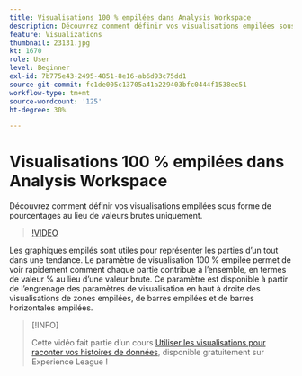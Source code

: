 ```yaml
---
title: Visualisations 100 % empilées dans Analysis Workspace
description: Découvrez comment définir vos visualisations empilées sous forme de pourcentages au lieu de valeurs brutes uniquement.
feature: Visualizations
thumbnail: 23131.jpg
kt: 1670
role: User
level: Beginner
exl-id: 7b775e43-2495-4851-8e16-ab6d93c75dd1
source-git-commit: fc1de005c13705a41a229403bfc0444f1538ec51
workflow-type: tm+mt
source-wordcount: '125'
ht-degree: 30%

---
```


# Visualisations 100 % empilées dans Analysis Workspace

Découvrez comment définir vos visualisations empilées sous forme de pourcentages au lieu de valeurs brutes uniquement.

>[!VIDEO](https://video.tv.adobe.com/v/23131/?quality=12&learn=on)

Les graphiques empilés sont utiles pour représenter les parties d’un tout dans une tendance. Le paramètre de visualisation 100 % empilée permet de voir rapidement comment chaque partie contribue à l’ensemble, en termes de valeur % au lieu d’une valeur brute. Ce paramètre est disponible à partir de l’engrenage des paramètres de visualisation en haut à droite des visualisations de zones empilées, de barres empilées et de barres horizontales empilées.

>[!INFO]
>
> Cette vidéo fait partie d’un cours [Utiliser les visualisations pour raconter vos histoires de données](https://experienceleague.adobe.com/?recommended=Analytics-U-1-2021.1.visualizations&amp;lang=fr), disponible gratuitement sur Experience League !
